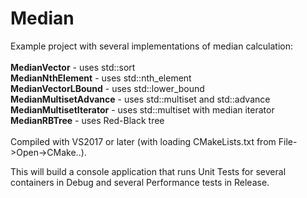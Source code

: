 # Median

Example project with several implementations of median calculation:
<br>
<br> <b>MedianVector</b> - uses std::sort
<br> <b>MedianNthElement</b> - uses std::nth_element
<br> <b>MedianVectorLBound</b> - uses std::lower_bound
<br> <b>MedianMultisetAdvance</b> - uses std::multiset and std::advance
<br> <b>MedianMultisetIterator</b> - uses std::multiset with median iterator
<br> <b>MedianRBTree</b> - uses Red-Black tree
<br>
<br>
Compiled with VS2017 or later (with loading CMakeLists.txt from File->Open->CMake..).

This will build a console application that runs Unit Tests for several containers in Debug
and several Performance tests in Release. 


 
 


